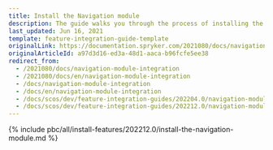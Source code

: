 ```yaml
---
title: Install the Navigation module
description: The guide walks you through the process of installing the Navigation Module into your project.
last_updated: Jun 16, 2021
template: feature-integration-guide-template
originalLink: https://documentation.spryker.com/2021080/docs/navigation-module-integration
originalArticleId: a97d3d16-ed3a-48d1-aaca-b96fcfe5ee38
redirect_from:
  - /2021080/docs/navigation-module-integration
  - /2021080/docs/en/navigation-module-integration
  - /docs/navigation-module-integration
  - /docs/en/navigation-module-integration
  - /docs/scos/dev/feature-integration-guides/202204.0/navigation-module-integration.html
  - /docs/scos/dev/feature-integration-guides/202212.0/navigation-module-integration.html
---
```


{% include pbc/all/install-features/202212.0/install-the-navigation-module.md %} <!-- To edit, see /_includes/pbc/all/install-features/202212.0/install-the-navigation-module.md -->
